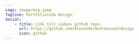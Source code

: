 ```yaml
---
Logo: image/mig.jpeg
Tagline: Portfoliosida Design.
Social:
    - title: Link till sidans github repo.
      url: https://github.com/AlexanderAndreasson/design
      icon: github
---
```

